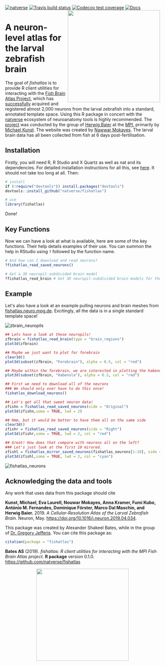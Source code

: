 <!-- README.md is generated from README.Rmd. Please edit that file -->
[![natverse](https://img.shields.io/badge/natverse-Part%20of%20the%20natverse-a241b6)](https://natverse.github.io) [![Travis build status](https://travis-ci.org/natverse/fishatlas.svg?branch=master)](https://travis-ci.org/natverse/fishatlas) [![Codecov test coverage](https://codecov.io/gh/natverse/fishatlas/branch/master/graph/badge.svg)](https://codecov.io/gh/natverse/fishatlas?branch=master) [![Docs](https://img.shields.io/badge/docs-100%25-brightgreen.svg)](http://jefferislab.github.io/fishatlas/reference/) <img align="right" width="300px" src="https://raw.githubusercontent.com/natverse/fishatlas/master/inst/images/hex-fishatlas.png">

A neuron-level atlas for the larval zebrafish brain
===================================================

The goal of *fishatlas* is to provide R client utilities for interacting with the [Fish Brain Atlas Project](https://www.neuro.mpg.de/baier/connectome), which has [successfully](https://www.cell.com/neuron/pdfExtended/S0896-6273(19)30391-5) acquired and registered almost 2,000 neurons from the larval zebrafish into a standard, annotated template space. Using this R package in concert with the [natverse](https://github.com/natverse/natverse) ecosystem of neuroanatomy tools is highly recommended. The [project](https://www.neuro.mpg.de/baier/connectome) was conducted by the group of [Herwig Baier](https://scholar.google.de/citations?user=e80hnfEAAAAJ&hl=en) at the [MPI](), primarily by [Michael Kunst](https://scholar.google.co.uk/citations?user=yMyxCfQAAAAJ&hl=en). The website was created by [Nawwar Mokayes](https://www.linkedin.com/in/nouwarmokayes/?originalSubdomain=de). The larval brain data has all been collected from fish at 6 days post-fertilisation.

Installation
------------

Firstly, you will need R, R Studio and X Quartz as well as nat and its dependencies. For detailed installation instructions for all this, see [here](https://jefferis.github.io/nat/articles/Installation.html). It should not take too long at all. Then:

``` r
# install
if (!require("devtools")) install.packages("devtools")
devtools::install_github("natverse/fishatlas")

# use 
library(fishatlas)
```

Done!

Key Functions
-------------

Now we can have a look at what is available, here are some of the key functions. Their help details examples of their use. You can summon the help in RStudio using `?` followed by the function name.

``` r
# And how can I download and read neurons?
?fishatlas_read_saved_neurons()

# Get a 3D neuropil-subdivided brain model
?fishatlas_read_brain # Get 3D neuropil-subdivided brain models for those brainspaces
```

Example
-------

Let's also have a look at an example pulling neurons and brain meshes from [fishatlas.neuro.mpg.de](https://fishatlas.neuro.mpg.de). Excitingly, all the data is in a single standard template space!

![zbrain\_neuropils](https://raw.githubusercontent.com/natverse/fishatlas/master/inst/images/zbrain_neuropils.png)

``` r
## Lets have a look at these neuropils!
zfbrain = fishatlas_read_brain(type = "brain_regions")
plot3d(zfbrain)

## Maybe we just want to plot for forebrain
clear3d()
plot3d(subset(zfbrain, "Forebrain"), alpha = 0.5, col = "red")

## Maybe within the forebrain, we are interested in plotting the habenula
plot3d(subset(zfbrain, "Habenula"), alpha = 0.3, col = "red")

## First we need to download all of the neurons
### We should only ever have to do this once!
fishatlas_download_neurons()

## Let's get all that sweet neuron data!
zfishn = fishatlas_read_saved_neurons(side = "Original")
plot3d(zfishn,soma = TRUE, lwd = 2)

## Hmm, but it would be better to have them all on the same side
clear3d()
zfishr = fishatlas_read_saved_neurons(side = "Right")
plot3d(zfishr,soma = TRUE, lwd = 2, col = "red")

## Great! How does that compare with neurons all on the left?
### Let's just look at the first 10 mirored.
zfishl = fishatlas_mirror_saved_neurons(fishatlas_neurons[1:10], side = "Left")
plot3d(zfishl,soma = TRUE, lwd = 2, col = "cyan")
```

![fishatlas\_neurons](https://raw.githubusercontent.com/natverse/fishatlas/master/inst/images/fishatlas_neurons.png)

Acknowledging the data and tools
--------------------------------

Any work that uses data from this package should cite

**Kunst, Michael, Eva Laurell, Nouwar Mokayes, Anna Kramer, Fumi Kubo, António M. Fernandes, Dominique Förster, Marco Dal Maschio, and Herwig Baier.** 2019. *A Cellular-Resolution Atlas of the Larval Zebrafish Brain.* Neuron, May. <https://doi.org/10.1016/j.neuron.2019.04.034>.

This package was created by Alexander Shakeel Bates, while in the group of [Dr. Gregory Jefferis](https://en.wikipedia.org/wiki/Gregory_Jefferis). You can cite this package as:

``` r
citation(package = "fishatlas")
```

**Bates AS** (2019). *fishatlas: R client utilities for interacting with the MPI Fish Brain Atlas project.* **R package** version 0.1.0. <https://github.com/natverse/fishatlas>

<p align="center">
<img width="300px" src="https://raw.githubusercontent.com/natverse/fishatlas/master/inst/images/hex-natverse_logo.png"/>
</p>
